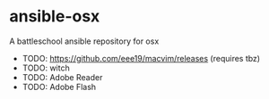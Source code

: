 ansible-osx
===========

A battleschool ansible repository for osx

- TODO: https://github.com/eee19/macvim/releases (requires tbz)
- TODO: witch
- TODO: Adobe Reader
- TODO: Adobe Flash
